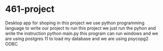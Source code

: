 # 461-project
Desktop app for shoping
in this project we use python programming language to write our project to run this project we just run the pyhon and
write the instruction 
python main.py
this program can run windows and we are using postgres 11 to load my database and we are using psycopg2 ODBC
